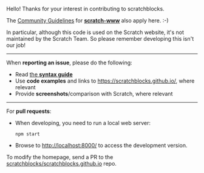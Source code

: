 Hello!
Thanks for your interest in contributing to scratchblocks.

The [Community Guidelines](https://github.com/scratchfoundation/scratch-www/wiki/Community-Guidelines) for **[scratch-www](https://github.com/scratchfoundation/scratch-www)** also apply here. :-)

In particular, although this code is used on the Scratch website, it's not maintained by the Scratch Team. So please remember developing this isn't our job!

---

When **reporting an issue**, please do the following:

* Read [the **syntax guide**](https://en.scratch-wiki.info/wiki/Block_Plugin/Syntax)
* Use **code examples** and links to <https://scratchblocks.github.io/>, where relevant
* Provide **screenshots**/comparison with Scratch, where relevant

---

For **pull requests**:

* When developing, you need to run a local web server:

    ```
    npm start
    ```

* Browse to <http://localhost:8000/> to access the development version.

To modify the homepage, send a PR to the [scratchblocks/scratchblocks.github.io](https://github.com/scratchblocks/scratchblocks.github.io) repo.

